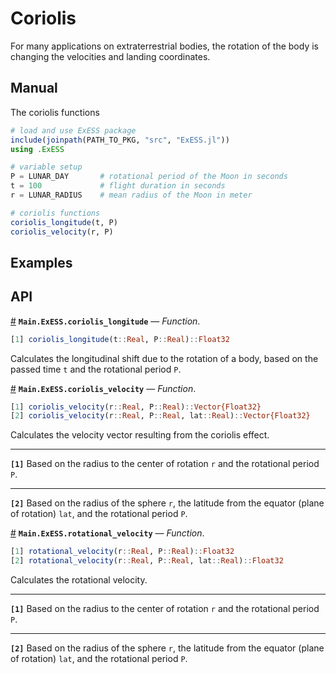 
<a id='Coriolis'></a>

<a id='Coriolis-1'></a>

# Coriolis


For many applications on extraterrestrial bodies, the rotation of the body is changing the velocities and landing coordinates.


<a id='Manual'></a>

<a id='Manual-1'></a>

## Manual


The coriolis functions 


```julia
# load and use ExESS package
include(joinpath(PATH_TO_PKG, "src", "ExESS.jl"))
using .ExESS

# variable setup
P = LUNAR_DAY       # rotational period of the Moon in seconds
t = 100             # flight duration in seconds
r = LUNAR_RADIUS    # mean radius of the Moon in meter

# coriolis functions
coriolis_longitude(t, P)
coriolis_velocity(r, P)
```


<a id='Examples'></a>

<a id='Examples-1'></a>

## Examples


<a id='API'></a>

<a id='API-1'></a>

## API

<a id='Main.ExESS.coriolis_longitude' href='#Main.ExESS.coriolis_longitude'>#</a>
**`Main.ExESS.coriolis_longitude`** &mdash; *Function*.



```julia
[1] coriolis_longitude(t::Real, P::Real)::Float32
```

Calculates the longitudinal shift due to the rotation of a body, based on the passed time  `t` and the rotational period `P`.

<a id='Main.ExESS.coriolis_velocity' href='#Main.ExESS.coriolis_velocity'>#</a>
**`Main.ExESS.coriolis_velocity`** &mdash; *Function*.



```julia
[1] coriolis_velocity(r::Real, P::Real)::Vector{Float32}
[2] coriolis_velocity(r::Real, P::Real, lat::Real)::Vector{Float32}
```

Calculates the velocity vector resulting from the coriolis effect.

---

**`[1]`** Based on the radius to the center of rotation `r` and the rotational period `P`.

---

**`[2]`** Based on the radius of the sphere `r`, the latitude from the equator (plane of  rotation) `lat`, and the rotational period `P`.

<a id='Main.ExESS.rotational_velocity' href='#Main.ExESS.rotational_velocity'>#</a>
**`Main.ExESS.rotational_velocity`** &mdash; *Function*.



```julia
[1] rotational_velocity(r::Real, P::Real)::Float32
[2] rotational_velocity(r::Real, P::Real, lat::Real)::Float32
```

Calculates the rotational velocity.

---

**`[1]`** Based on the radius to the center of rotation `r` and the rotational period `P`.

---

**`[2]`** Based on the radius of the sphere `r`, the latitude from the equator (plane of  rotation) `lat`, and the rotational period `P`.

